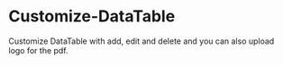 # Customize-DataTable
Customize DataTable with add, edit and delete and you can also upload logo for the pdf.
